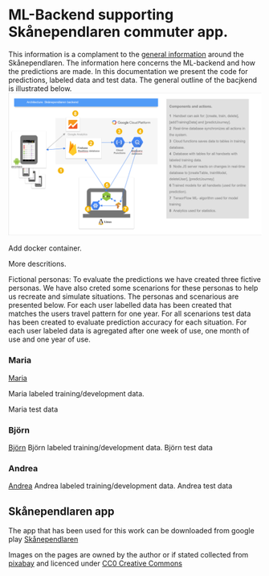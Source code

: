 # ML-Backend supporting Skånependlaren commuter app.
This information is a complament to the [general information](https://skanependlaren.firebaseapp.com/) around the Skånependlaren. The information here concerns the ML-backend and how the predictions are made. In this documentation we present the code for predictions, labeled data and test data. The general outline of the bacjkend is illustrated below. 
![Backend](https://github.com/k3larra/commuter/blob/master/images/backend_skanependlaren.png "Little image")


Add docker container.

More descritions.

Fictional personas:
To evaluate the predictions we have created three fictive personas. We have also creted some scenarions for these personas to help us recreate and simulate situations. The personas and scenarious are presented below. For each user labelled data has been created that matches the users travel pattern for one year. For all scenarions test data has been created to evaluate prediction accuracy for each situation.
For each user labeled data is agregated after one week of use, one month of use and one year of use.

### Maria
[Maria](Maria.md)

Maria labeled training/development data.

Maria test data

### Björn
[Björn](Bjorn.md)
Björn labeled training/development data.
Björn test data

### Andrea
[Andrea](Andrea.md)
Andrea labeled training/development data.
Andrea test data

## Skånependlaren app
The app that has been used for this work can be downloaded from google play [Skånependlaren](https://skanependlaren.firebaseapp.com/)

Images on the pages are owned by the author or if stated collected from [pixabay](https://pixabay.com) and licenced under [CC0 Creative Commons]( https://creativecommons.org/publicdomain/zero/1.0/deed.en)
